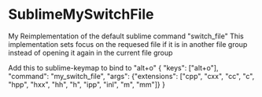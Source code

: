 # SublimeMySwitchFile
My Reimplementation of the default sublime command "switch_file"
This implementation sets focus on the requesed file if it is in another 
file group instead of opening it again in the current file group

Add this to sublime-keymap to bind to "alt+o"
{ "keys": ["alt+o"], "command": "my_switch_file", "args": {"extensions": ["cpp", "cxx", "cc", "c", "hpp", "hxx", "hh", "h", "ipp", "inl", "m", "mm"]} }

